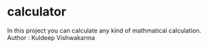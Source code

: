 # calculator
In this project you can calculate any kind of mathmatical calculation.
<br>
Author : Kuldeep Vishwakarma
